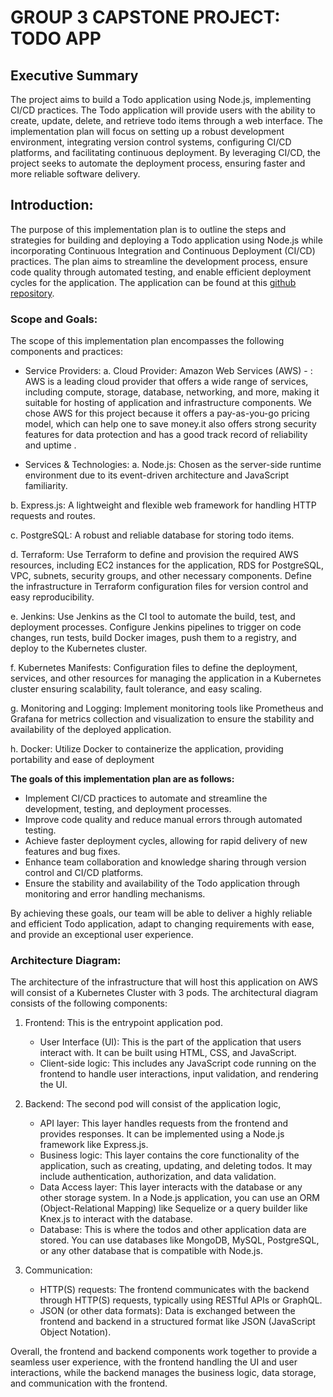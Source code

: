 # GROUP 3 CAPSTONE PROJECT: TODO APP

## Executive Summary
The project aims to build a Todo application using Node.js, implementing CI/CD practices. The Todo application will provide users with the ability to create, update, delete, and retrieve todo items through a web interface. The implementation plan will focus on setting up a robust development environment, integrating version control systems, configuring CI/CD platforms, and facilitating continuous deployment. By leveraging CI/CD, the project seeks to automate the deployment process, ensuring faster and more reliable software delivery. 

## Introduction:
The purpose of this implementation plan is to outline the steps and strategies for building and deploying a Todo application using Node.js while incorporating Continuous Integration and Continuous Deployment (CI/CD) practices. The plan aims to streamline the development process, ensure code quality through automated testing, and enable efficient deployment cycles for the application. The application can be found at this [github repository](https://github.com/duoarc/node-todo-cicd).


### Scope and Goals:
The scope of this implementation plan encompasses the following components and practices:
- Service Providers:
a. Cloud Provider: Amazon Web Services (AWS) - : AWS is a leading cloud provider that offers a wide range of services, including compute, storage, database, networking, and more,  making it suitable for hosting of  application and infrastructure components. We chose AWS for this project because it offers a pay-as-you-go pricing model, which can help one to save money.it also offers strong security features for data protection and has a good track record of reliability and uptime .


- Services & Technologies:
a. Node.js: Chosen as the server-side runtime environment due to its event-driven architecture and JavaScript familiarity.

b. Express.js: A lightweight and flexible web framework for handling HTTP requests and routes.

c. PostgreSQL: A robust and reliable database for storing todo items.

d. Terraform: Use Terraform to define and provision the required AWS resources, including EC2 instances for the application, RDS for PostgreSQL, VPC, subnets, security groups, and other necessary components. Define the infrastructure in Terraform configuration files for version control and easy reproducibility.

e. Jenkins: Use Jenkins as the CI tool to automate the build, test, and deployment processes. Configure Jenkins pipelines to trigger on code changes, run tests, build Docker images, push them to a registry, and deploy to the Kubernetes cluster.

f. Kubernetes Manifests: Configuration files to define the deployment, services, and other resources for managing the application in a Kubernetes cluster ensuring scalability, fault tolerance, and easy scaling.

g. Monitoring and Logging: Implement monitoring tools like Prometheus and Grafana for metrics collection and visualization to ensure the stability and availability of the deployed application.

h. Docker: Utilize Docker to containerize the application, providing portability and ease of deployment


<b>The goals of this implementation plan are as follows:</b>

- Implement CI/CD practices to automate and streamline the development, testing, and deployment processes.
- Improve code quality and reduce manual errors through automated testing.
- Achieve faster deployment cycles, allowing for rapid delivery of new features and bug fixes.
- Enhance team collaboration and knowledge sharing through version control and CI/CD platforms.
- Ensure the stability and availability of the Todo application through monitoring and error handling mechanisms.

By achieving these goals, our team will be able to deliver a highly reliable and efficient Todo application, adapt to changing requirements with ease, and provide an exceptional user experience.


### Architecture Diagram:
The architecture of the infrastructure that will host this application on AWS will consist of a Kubernetes Cluster with 3 pods. The architectural diagram consists of the following components:


1. Frontend: This is the entrypoint application pod.
   - User Interface (UI): This is the part of the application that users interact with. It can be built using HTML, CSS, and JavaScript.
   - Client-side logic: This includes any JavaScript code running on the frontend to handle user interactions, input validation, and rendering the UI.



2. Backend: The second pod will consist of the application logic,
   - API layer: This layer handles requests from the frontend and provides responses. It can be implemented using a Node.js framework like Express.js.
   - Business logic: This layer contains the core functionality of the application, such as creating, updating, and deleting todos. It may include authentication, authorization, and data validation.
   - Data Access layer: This layer interacts with the database or any other storage system. In a Node.js application, you can use an ORM (Object-Relational Mapping) like Sequelize or a query builder like Knex.js to interact with the database.
   - Database: This is where the todos and other application data are stored. You can use databases like MongoDB, MySQL, PostgreSQL, or any other database that is compatible with Node.js.

3. Communication:
   - HTTP(S) requests: The frontend communicates with the backend through HTTP(S) requests, typically using RESTful APIs or GraphQL.
   - JSON (or other data formats): Data is exchanged between the frontend and backend in a structured format like JSON (JavaScript Object Notation).

Overall, the frontend and backend components work together to provide a seamless user experience, with the frontend handling the UI and user interactions, while the backend manages the business logic, data storage, and communication with the frontend.

